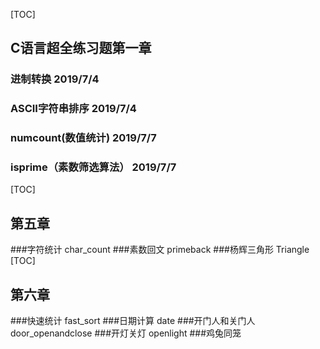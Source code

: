 [TOC]
## C语言超全练习题第一章
### 进制转换 2019/7/4
### ASCII字符串排序 2019/7/4
### numcount(数值统计) 2019/7/7
### isprime（素数筛选算法） 2019/7/7
[TOC]
## 第五章
###字符统计 char_count
###素数回文 primeback
###杨辉三角形 Triangle
[TOC]
## 第六章
###快速统计 fast_sort
###日期计算 date
###开门人和关门人 door_openandclose
###开灯关灯 openlight
###鸡兔同笼 